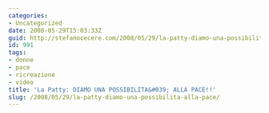 ```yaml
---
categories:
- Uncategorized
date: 2008-05-29T15:03:33Z
guid: http://stefanocecere.com/2008/05/29/la-patty-diamo-una-possibilita-alla-pace/
id: 991
tags:
- donne
- pace
- ricreazione
- video
title: 'La Patty: DIAMO UNA POSSIBILITA&#039; ALLA PACE!!'
slug: /2008/05/29/la-patty-diamo-una-possibilita-alla-pace/
---
```


